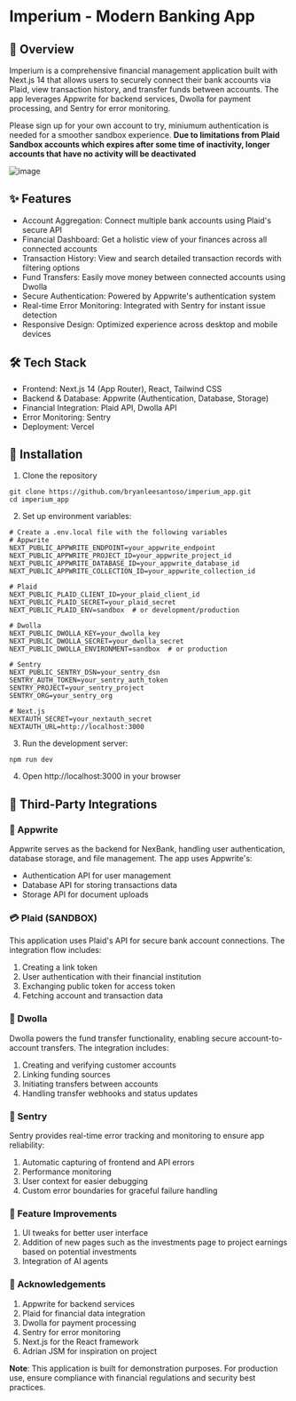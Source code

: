 # Imperium - Modern Banking App
##  🌟 Overview
Imperium is a comprehensive financial management application built with Next.js 14 that allows users to securely connect their bank accounts via Plaid, view transaction history, and transfer funds between accounts. The app leverages Appwrite for backend services, Dwolla for payment processing, and Sentry for error monitoring.

Please sign up for your own account to try, miniumum authentication is needed for a smoother sandbox experience.
**Due to limitations from Plaid Sandbox accounts which expires after some time of inactivity, longer accounts that have no activity will be deactivated**

![image](https://github.com/user-attachments/assets/d90e18c4-dbad-4a8b-b7aa-29caa71219bf)


## ✨ Features
- Account Aggregation: Connect multiple bank accounts using Plaid's secure API
- Financial Dashboard: Get a holistic view of your finances across all connected accounts
- Transaction History: View and search detailed transaction records with filtering options
- Fund Transfers: Easily move money between connected accounts using Dwolla
- Secure Authentication: Powered by Appwrite's authentication system
- Real-time Error Monitoring: Integrated with Sentry for instant issue detection
- Responsive Design: Optimized experience across desktop and mobile devices


## 🛠️ Tech Stack
- Frontend: Next.js 14 (App Router), React, Tailwind CSS
- Backend & Database: Appwrite (Authentication, Database, Storage)
- Financial Integration: Plaid API, Dwolla API
- Error Monitoring: Sentry
- Deployment: Vercel

## 🚀 Installation
1. Clone the repository
```
git clone https://github.com/bryanleesantoso/imperium_app.git
cd imperium_app
```
2. Set up environment variables:
```
# Create a .env.local file with the following variables
# Appwrite
NEXT_PUBLIC_APPWRITE_ENDPOINT=your_appwrite_endpoint
NEXT_PUBLIC_APPWRITE_PROJECT_ID=your_appwrite_project_id
NEXT_PUBLIC_APPWRITE_DATABASE_ID=your_appwrite_database_id
NEXT_PUBLIC_APPWRITE_COLLECTION_ID=your_appwrite_collection_id

# Plaid
NEXT_PUBLIC_PLAID_CLIENT_ID=your_plaid_client_id
NEXT_PUBLIC_PLAID_SECRET=your_plaid_secret
NEXT_PUBLIC_PLAID_ENV=sandbox  # or development/production

# Dwolla
NEXT_PUBLIC_DWOLLA_KEY=your_dwolla_key
NEXT_PUBLIC_DWOLLA_SECRET=your_dwolla_secret
NEXT_PUBLIC_DWOLLA_ENVIRONMENT=sandbox  # or production

# Sentry
NEXT_PUBLIC_SENTRY_DSN=your_sentry_dsn
SENTRY_AUTH_TOKEN=your_sentry_auth_token
SENTRY_PROJECT=your_sentry_project
SENTRY_ORG=your_sentry_org

# Next.js
NEXTAUTH_SECRET=your_nextauth_secret
NEXTAUTH_URL=http://localhost:3000
```
3. Run the development server:
```
npm run dev
```
4. Open http://localhost:3000 in your browser

## 🔌 Third-Party Integrations
### 🔷 Appwrite
Appwrite serves as the backend for NexBank, handling user authentication, database storage, and file management. The app uses Appwrite's:

- Authentication API for user management
- Database API for storing transactions data
- Storage API for document uploads

### 💳 Plaid (SANDBOX)
This application uses Plaid's API for secure bank account connections. The integration flow includes:

1. Creating a link token
2. User authentication with their financial institution
3. Exchanging public token for access token
4. Fetching account and transaction data

### 💸 Dwolla
Dwolla powers the fund transfer functionality, enabling secure account-to-account transfers. The integration includes:

1. Creating and verifying customer accounts
2. Linking funding sources
3. Initiating transfers between accounts
4. Handling transfer webhooks and status updates

### 🚨 Sentry
Sentry provides real-time error tracking and monitoring to ensure app reliability:

1. Automatic capturing of frontend and API errors
2. Performance monitoring
3. User context for easier debugging
4. Custom error boundaries for graceful failure handling

### 🔮 Feature Improvements
1. UI tweaks for better user interface
2. Addition of new pages such as the investments page to project earnings based on potential investments
3. Integration of AI agents

### 🙏 Acknowledgements
1. Appwrite for backend services
2. Plaid for financial data integration
3. Dwolla for payment processing
4. Sentry for error monitoring
5. Next.js for the React framework
6. Adrian JSM for inspiration on project

**Note**: This application is built for demonstration purposes. For production use, ensure compliance with financial regulations and security best practices.
